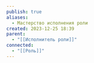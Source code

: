 ```yaml
---
publish: true
aliases:
  - Мастерство исполнения роли
created: 2023-12-25 18:39
parent:
  - "[[Исполнитель роли]]"
connected:
  - "[[Роль]]"
---
```


